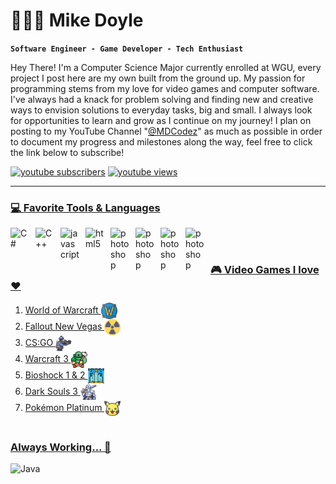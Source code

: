 #  🚶🏼‍♂️ Mike Doyle
**`Software Engineer - Game Developer - Tech Enthusiast`**

Hey There! I'm a Computer Science Major currently enrolled at WGU, every project I post here are my own built from the ground up. 
My passion for programming stems from my love for video games and computer software. I've always had a knack for problem solving and finding
new and creative ways to envision solutions to everyday tasks, big and small. I always look for opportunities to learn and grow as I continue on my journey!
I plan on posting to my YouTube Channel "[@MDCodez][youtube]" as much as possible in order to document my progress and milestones along the way, feel free to 
click the link below to subscribe! 

<a href="https://www.youtube.com/@MDCodez?sub_confirmation=1">
         <img alt="youtube subscribers" title="Subscribe to my YouTube channel" src="https://custom-icon-badges.demolab.com/youtube/channel/subscribers/UCA2w3P2etSCbKrvB9xqzX-A?color=%23E05D44&label=SUBSCRIBE&logo=video&logoColor=white&style=for-the-badge&labelColor=CE4630"/></a> 
<a href="https://www.youtube.com/@MDCodez">
         <img alt="youtube views" title="YouTube views" src="https://custom-icon-badges.demolab.com/youtube/channel/views/UCA2w3P2etSCbKrvB9xqzX-A?color=%23E1AD0E&logo=eye&logoColor=white&style=for-the-badge&labelColor=C79600"/></a> 
<a href="https://github.com/ForrestKnight?tab=followers">

---

### 💻 Favorite Tools & Languages 

<img align="left" alt="C#" width="30px" style="padding-right:10px;" src="https://cdn.jsdelivr.net/gh/devicons/devicon@latest/icons/csharp/csharp-original.svg" />
<img align="left" alt="C++" width="30px" style="padding-right:10px;" src="https://cdn.jsdelivr.net/gh/devicons/devicon@latest/icons/cplusplus/cplusplus-original.svg" />
<img align="left" alt="javascript" width="30px" style="padding-right:10px;" src="https://cdn.jsdelivr.net/gh/devicons/devicon@latest/icons/javascript/javascript-original.svg" />
<img align="left" alt="html5" width="30px" style="padding-right:10px;" src="https://cdn.jsdelivr.net/gh/devicons/devicon@latest/icons/html5/html5-original.svg" />
<img align="left" alt="photoshop" width="30px" style="padding-right:10px;" src="https://cdn.jsdelivr.net/gh/devicons/devicon@latest/icons/photoshop/photoshop-original.svg" />
<img align="left" alt="photoshop" width="30px" style="padding-right:10px;" src="https://cdn.jsdelivr.net/gh/devicons/devicon@latest/icons/premierepro/premierepro-original.svg" />
<img align="left" alt="photoshop" width="30px" style="padding-right:10px;" src="https://cdn.jsdelivr.net/gh/devicons/devicon@latest/icons/unity/unity-original.svg" />
<img align="left" alt="photoshop" width="30px" style="padding-right:10px;" src="https://cdn.jsdelivr.net/gh/devicons/devicon@latest/icons/rider/rider-original.svg" />
<br />

#

### 🎮 Video Games I love ❤️

1. World of Warcraft <img align="center" alt="C#" width="26px" style="padding-right:10px;" src="https://github.com/mike-doyle/mike-doyle/blob/main/world-of-warcraft.png" />
2. Fallout New Vegas <img align="center" alt="C#" width="26px" style="padding-right:10px;" src="https://github.com/mike-doyle/mike-doyle/blob/main/nuclear-power.png" />
3. CS:GO <img align="center" alt="C#" width="26px" style="padding-right:10px;" src="https://github.com/mike-doyle/mike-doyle/blob/main/soldier.png" />
4. Warcraft 3 <img align="center" alt="C#" width="26px" style="padding-right:10px;" src="https://github.com/mike-doyle/mike-doyle/blob/main/orc.png" />
5. Bioshock 1 & 2 <img align="center" alt="C#" width="26px" style="padding-right:10px;" src="https://github.com/mike-doyle/mike-doyle/blob/main/underwater-city.png" />
6. Dark Souls 3 <img align="center" alt="C#" width="26px" style="padding-right:10px;" src="https://github.com/mike-doyle/mike-doyle/blob/main/knight.png" />
7. Pokémon Platinum <img align="center" alt="C#" width="26px" style="padding-right:10px;" src="https://github.com/mike-doyle/mike-doyle/blob/main/pikachu.png" />


# 

### Always Working... 🧌 
  <img align="left" alt="Java"  src="https://github.com/mike-doyle/mike-doyle/blob/main/peon-work-work.gif" />




  [youtube]: https://www.youtube.com/@MDCodez



